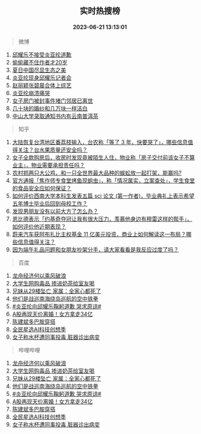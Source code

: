 <div align="center"><h2>实时热搜榜</h2><h4>2023-06-21 13:13:01</h4></div>

> 微博  

1. [邱耀乐不接受炎亚纶道歉](https://s.weibo.com/weibo?q=%23%E9%82%B1%E8%80%80%E4%B9%90%E4%B8%8D%E6%8E%A5%E5%8F%97%E7%82%8E%E4%BA%9A%E7%BA%B6%E9%81%93%E6%AD%89%23&t=31&band_rank=1&Refer=top)<br />
2. [偷偷藏不住作者才20岁](https://s.weibo.com/weibo?q=%23%E5%81%B7%E5%81%B7%E8%97%8F%E4%B8%8D%E4%BD%8F%E4%BD%9C%E8%80%85%E6%89%8D20%E5%B2%81%23&t=31&band_rank=2&Refer=top)<br />
3. [夏日中国尽显生态之美](https://s.weibo.com/weibo?q=%23%E5%A4%8F%E6%97%A5%E4%B8%AD%E5%9B%BD%E5%B0%BD%E6%98%BE%E7%94%9F%E6%80%81%E4%B9%8B%E7%BE%8E%23&t=31&band_rank=3&Refer=top)<br />
4. [炎亚纶现身邱耀乐记者会](https://s.weibo.com/weibo?q=%23%E7%82%8E%E4%BA%9A%E7%BA%B6%E7%8E%B0%E8%BA%AB%E9%82%B1%E8%80%80%E4%B9%90%E8%AE%B0%E8%80%85%E4%BC%9A%23&t=31&band_rank=4&Refer=top)<br />
5. [赵丽颖张碧晨合体上综艺](https://s.weibo.com/weibo?q=%23%E8%B5%B5%E4%B8%BD%E9%A2%96%E5%BC%A0%E7%A2%A7%E6%99%A8%E5%90%88%E4%BD%93%E4%B8%8A%E7%BB%BC%E8%89%BA%23&t=31&band_rank=5&Refer=top)<br />
6. [炎亚纶崩溃痛哭](https://s.weibo.com/weibo?q=%23%E7%82%8E%E4%BA%9A%E7%BA%B6%E5%B4%A9%E6%BA%83%E7%97%9B%E5%93%AD%23&t=31&band_rank=6&Refer=top)<br />
7. [女子房门被封事件堵门邻居已离世](https://s.weibo.com/weibo?q=%23%E5%A5%B3%E5%AD%90%E6%88%BF%E9%97%A8%E8%A2%AB%E5%B0%81%E4%BA%8B%E4%BB%B6%E5%A0%B5%E9%97%A8%E9%82%BB%E5%B1%85%E5%B7%B2%E7%A6%BB%E4%B8%96%23&t=31&band_rank=7&Refer=top)<br />
8. [几十块的婚纱和几万块一样洁白](https://s.weibo.com/weibo?q=%23%E5%87%A0%E5%8D%81%E5%9D%97%E7%9A%84%E5%A9%9A%E7%BA%B1%E5%92%8C%E5%87%A0%E4%B8%87%E5%9D%97%E4%B8%80%E6%A0%B7%E6%B4%81%E7%99%BD%23&t=31&band_rank=8&Refer=top)<br />
9. [中山大学录取通知书内有云南普洱茶](https://s.weibo.com/weibo?q=%23%E4%B8%AD%E5%B1%B1%E5%A4%A7%E5%AD%A6%E5%BD%95%E5%8F%96%E9%80%9A%E7%9F%A5%E4%B9%A6%E5%86%85%E6%9C%89%E4%BA%91%E5%8D%97%E6%99%AE%E6%B4%B1%E8%8C%B6%23&t=31&band_rank=9&Refer=top)<br />

> 知乎  

1. [大陆恢复台湾地区番荔枝输入，台农称「等了 3 年，快要哭了」，哪些信息值得关注？台水果质量还安全吗？](https://www.zhihu.com/question/607719193)<br />
2. [女子全款购房后，收房时发现竟被陌生人住，物业称「房子交付前该女子不算业主」，物业需要承担责任吗？](https://www.zhihu.com/question/501548894)<br />
3. [农村抓两只大公鸡，和一只全世界最大品种的蜈蚣放一起打架，能赢吗?](https://www.zhihu.com/question/606826582)<br />
4. [官方通报「焦作师专食堂烤鱼现蛆虫」，称「情况属实，立案查处」，学生食堂的食品安全应如何保证？](https://www.zhihu.com/question/607780351)<br />
5. [如何评价西南大学本科生发表五篇 sci 论文 (第一作者)，毕业典礼上表示希望五年博士毕业后回到母校工作？](https://www.zhihu.com/question/607703486)<br />
6. [发现男朋友没有以前大方了怎么办？](https://www.zhihu.com/question/607299763)<br />
7. [恩比德表示「约基奇夺冠让我有很大压力，羡慕他身边有穆雷这样的帮手」，如何评价他近期表现？](https://www.zhihu.com/question/607455608)<br />
8. [蔚来汽车获阿布扎比主权基金 11 亿美元投资，商业上如何解读这一布局？哪些信息值得关注？](https://www.zhihu.com/question/607716316)<br />
9. [因为端午礼品问题和女朋友吵架分手，请大家看看是我反应过度了吗？](https://www.zhihu.com/question/607441090)<br />

> 百度  

1. [龙舟经济何以乘风破浪](https://www.baidu.com/s?wd=%E9%BE%99%E8%88%9F%E7%BB%8F%E6%B5%8E%E4%BD%95%E4%BB%A5%E4%B9%98%E9%A3%8E%E7%A0%B4%E6%B5%AA&sa=fyb_news&rsv_dl=fyb_news)<br />
2. [大学生网购毒品 掺进奶茶给室友喝](https://www.baidu.com/s?wd=%E5%A4%A7%E5%AD%A6%E7%94%9F%E7%BD%91%E8%B4%AD%E6%AF%92%E5%93%81+%E6%8E%BA%E8%BF%9B%E5%A5%B6%E8%8C%B6%E7%BB%99%E5%AE%A4%E5%8F%8B%E5%96%9D&sa=fyb_news&rsv_dl=fyb_news)<br />
3. [兄妹从29楼坠亡 家属：全家心都死了](https://www.baidu.com/s?wd=%E5%85%84%E5%A6%B9%E4%BB%8E29%E6%A5%BC%E5%9D%A0%E4%BA%A1+%E5%AE%B6%E5%B1%9E%EF%BC%9A%E5%85%A8%E5%AE%B6%E5%BF%83%E9%83%BD%E6%AD%BB%E4%BA%86&sa=fyb_news&rsv_dl=fyb_news)<br />
4. [他们是战巡南海绕岛巡航的空中铁拳](https://www.baidu.com/s?wd=%E4%BB%96%E4%BB%AC%E6%98%AF%E6%88%98%E5%B7%A1%E5%8D%97%E6%B5%B7%E7%BB%95%E5%B2%9B%E5%B7%A1%E8%88%AA%E7%9A%84%E7%A9%BA%E4%B8%AD%E9%93%81%E6%8B%B3&sa=fyb_news&rsv_dl=fyb_news)<br />
5. [#炎亚纶向邱耀乐鞠躬道歉 哭求原谅#](https://www.baidu.com/s?wd=%E7%82%8E%E4%BA%9A%E7%BA%B6%E5%90%91%E9%82%B1%E8%80%80%E4%B9%90%E9%9E%A0%E8%BA%AC%E9%81%93%E6%AD%89+%E7%97%9B%E5%93%AD%E6%B1%82%E5%8E%9F%E8%B0%85&sa=fyb_news&rsv_dl=fyb_news)<br />
6. [A股再现天价离婚！女方拿走34亿](https://www.baidu.com/s?wd=A%E8%82%A1%E5%86%8D%E7%8E%B0%E5%A4%A9%E4%BB%B7%E7%A6%BB%E5%A9%9A%EF%BC%81%E5%A5%B3%E6%96%B9%E6%8B%BF%E8%B5%B034%E4%BA%BF&sa=fyb_news&rsv_dl=fyb_news)<br />
7. [陈建斌多巴胺穿搭](https://www.baidu.com/s?wd=%E9%99%88%E5%BB%BA%E6%96%8C%E5%A4%9A%E5%B7%B4%E8%83%BA%E7%A9%BF%E6%90%AD&sa=fyb_news&rsv_dl=fyb_news)<br />
8. [全民星选AI科技创想季](https://www.baidu.com/s?wd=%E5%85%A8%E6%B0%91%E6%98%9F%E9%80%89AI%E7%A7%91%E6%8A%80%E5%88%9B%E6%83%B3%E5%AD%A3&sa=fyb_news&rsv_dl=fyb_news)<br />
9. [女子称水杯遭同事投毒 脏器诊出病变](https://www.baidu.com/s?wd=%E5%A5%B3%E5%AD%90%E7%A7%B0%E6%B0%B4%E6%9D%AF%E9%81%AD%E5%90%8C%E4%BA%8B%E6%8A%95%E6%AF%92&sa=fyb_news&rsv_dl=fyb_news)<br />

> 哔哩哔哩  

1. [龙舟经济何以乘风破浪](https://www.baidu.com/s?wd=%E9%BE%99%E8%88%9F%E7%BB%8F%E6%B5%8E%E4%BD%95%E4%BB%A5%E4%B9%98%E9%A3%8E%E7%A0%B4%E6%B5%AA&sa=fyb_news&rsv_dl=fyb_news)<br />
2. [大学生网购毒品 掺进奶茶给室友喝](https://www.baidu.com/s?wd=%E5%A4%A7%E5%AD%A6%E7%94%9F%E7%BD%91%E8%B4%AD%E6%AF%92%E5%93%81+%E6%8E%BA%E8%BF%9B%E5%A5%B6%E8%8C%B6%E7%BB%99%E5%AE%A4%E5%8F%8B%E5%96%9D&sa=fyb_news&rsv_dl=fyb_news)<br />
3. [兄妹从29楼坠亡 家属：全家心都死了](https://www.baidu.com/s?wd=%E5%85%84%E5%A6%B9%E4%BB%8E29%E6%A5%BC%E5%9D%A0%E4%BA%A1+%E5%AE%B6%E5%B1%9E%EF%BC%9A%E5%85%A8%E5%AE%B6%E5%BF%83%E9%83%BD%E6%AD%BB%E4%BA%86&sa=fyb_news&rsv_dl=fyb_news)<br />
4. [他们是战巡南海绕岛巡航的空中铁拳](https://www.baidu.com/s?wd=%E4%BB%96%E4%BB%AC%E6%98%AF%E6%88%98%E5%B7%A1%E5%8D%97%E6%B5%B7%E7%BB%95%E5%B2%9B%E5%B7%A1%E8%88%AA%E7%9A%84%E7%A9%BA%E4%B8%AD%E9%93%81%E6%8B%B3&sa=fyb_news&rsv_dl=fyb_news)<br />
5. [#炎亚纶向邱耀乐鞠躬道歉 哭求原谅#](https://www.baidu.com/s?wd=%E7%82%8E%E4%BA%9A%E7%BA%B6%E5%90%91%E9%82%B1%E8%80%80%E4%B9%90%E9%9E%A0%E8%BA%AC%E9%81%93%E6%AD%89+%E7%97%9B%E5%93%AD%E6%B1%82%E5%8E%9F%E8%B0%85&sa=fyb_news&rsv_dl=fyb_news)<br />
6. [A股再现天价离婚！女方拿走34亿](https://www.baidu.com/s?wd=A%E8%82%A1%E5%86%8D%E7%8E%B0%E5%A4%A9%E4%BB%B7%E7%A6%BB%E5%A9%9A%EF%BC%81%E5%A5%B3%E6%96%B9%E6%8B%BF%E8%B5%B034%E4%BA%BF&sa=fyb_news&rsv_dl=fyb_news)<br />
7. [陈建斌多巴胺穿搭](https://www.baidu.com/s?wd=%E9%99%88%E5%BB%BA%E6%96%8C%E5%A4%9A%E5%B7%B4%E8%83%BA%E7%A9%BF%E6%90%AD&sa=fyb_news&rsv_dl=fyb_news)<br />
8. [全民星选AI科技创想季](https://www.baidu.com/s?wd=%E5%85%A8%E6%B0%91%E6%98%9F%E9%80%89AI%E7%A7%91%E6%8A%80%E5%88%9B%E6%83%B3%E5%AD%A3&sa=fyb_news&rsv_dl=fyb_news)<br />
9. [女子称水杯遭同事投毒 脏器诊出病变](https://www.baidu.com/s?wd=%E5%A5%B3%E5%AD%90%E7%A7%B0%E6%B0%B4%E6%9D%AF%E9%81%AD%E5%90%8C%E4%BA%8B%E6%8A%95%E6%AF%92&sa=fyb_news&rsv_dl=fyb_news)<br />
